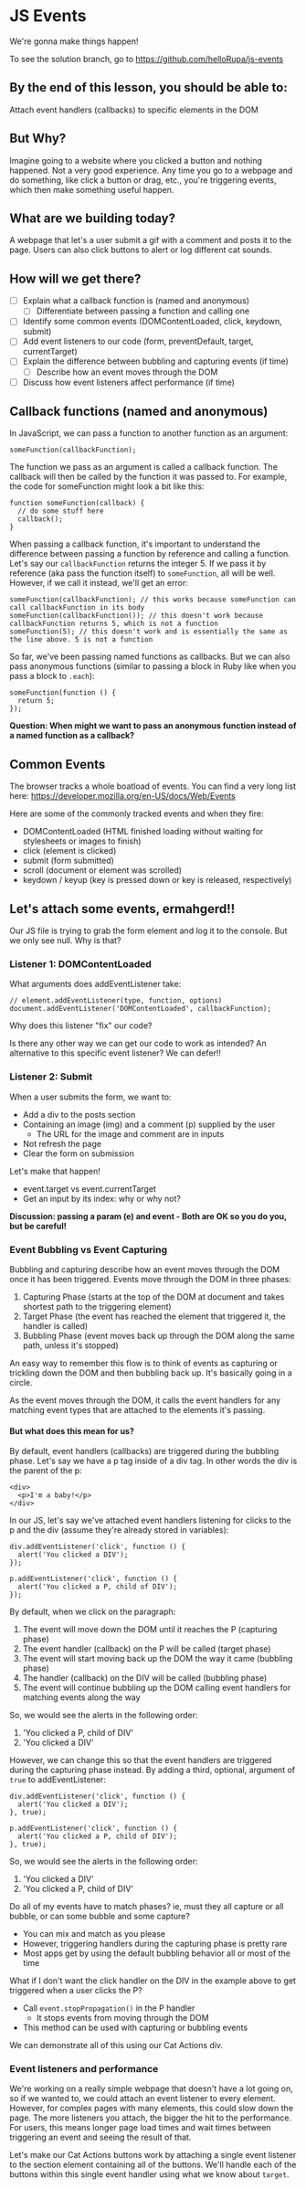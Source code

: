 # JS Events
We're gonna make things happen!

To see the solution branch, go to https://github.com/helloRupa/js-events

## By the end of this lesson, you should be able to:
Attach event handlers (callbacks) to specific elements in the DOM

## But Why?
Imagine going to a website where you clicked a button and nothing happened. Not a very good experience. Any time you go to a webpage and do something, like click a button or drag, etc., you're triggering events, which then make something useful happen.

## What are we building today?
A webpage that let's a user submit a gif with a comment and posts it to the page. Users can also click buttons to alert or log different cat sounds.

## How will we get there?
- [ ] Explain what a callback function is (named and anonymous)
    - [ ] Differentiate between passing a function and calling one
- [ ] Identify some common events (DOMContentLoaded, click, keydown, submit)
- [ ] Add event listeners to our code (form, preventDefault, target, currentTarget)
- [ ] Explain the difference between bubbling and capturing events (if time)
    - [ ] Describe how an event moves through the DOM
- [ ] Discuss how event listeners affect performance (if time)

## Callback functions (named and anonymous)
In JavaScript, we can pass a function to another function as an argument:
```
someFunction(callbackFunction);
```

The function we pass as an argument is called a callback function. The callback will then be called by the function it was passed to. For example, the code for someFunction might look a bit like this:
```
function someFunction(callback) {
  // do some stuff here
  callback();
}
```

When passing a callback function, it's important to understand the difference between passing a function by reference and calling a function. Let's say our `callbackFunction` returns the integer 5. If we pass it by reference (aka pass the function itself) to `someFunction`, all will be well. However, if we call it instead, we'll get an error:
```
someFunction(callbackFunction); // this works because someFunction can call callbackFunction in its body
someFunction(callbackFunction()); // this doesn't work because callbackFunction returns 5, which is not a function
someFunction(5); // this doesn't work and is essentially the same as the line above. 5 is not a function
```

So far, we've been passing named functions as callbacks. But we can also pass anonymous functions (similar to passing a block in Ruby like when you pass a block to `.each`):
```
someFunction(function () {
  return 5;
});
```

**Question: When might we want to pass an anonymous function instead of a named function as a callback?**

## Common Events
The browser tracks a whole boatload of events. You can find a very long list here: https://developer.mozilla.org/en-US/docs/Web/Events

Here are some of the commonly tracked events and when they fire:
* DOMContentLoaded (HTML finished loading without waiting for stylesheets or images to finish)
* click (element is clicked)
* submit (form submitted)
* scroll (document or element was scrolled)
* keydown / keyup (key is pressed down or key is released, respectively)

## Let's attach some events, ermahgerd!!
Our JS file is trying to grab the form element and log it to the console. But we only see null. Why is that?

### Listener 1: DOMContentLoaded
What arguments does addEventListener take:
```
// element.addEventListener(type, function, options)
document.addEventListener('DOMContentLoaded', callbackFunction);
```

Why does this listener "fix" our code?

Is there any other way we can get our code to work as intended? An alternative to this specific event listener?
We can defer!!

### Listener 2: Submit
When a user submits the form, we want to:
* Add a div to the posts section
* Containing an image (img) and a comment (p) supplied by the user
    * The URL for the image and comment are in inputs
* Not refresh the page
* Clear the form on submission

Let's make that happen!

* event.target vs event.currentTarget
* Get an input by its index: why or why not?

**Discussion: passing a param (e) and event - Both are OK so you do you, but be careful!**

### Event Bubbling vs Event Capturing
Bubbling and capturing describe how an event moves through the DOM once it has been triggered. Events move through the DOM in three phases: 
1. Capturing Phase (starts at the top of the DOM at document and takes shortest path to the triggering element)
2. Target Phase (the event has reached the element that triggered it, the handler is called)
3. Bubbling Phase (event moves back up through the DOM along the same path, unless it's stopped)

An easy way to remember this flow is to think of events as capturing or trickling down the DOM and then bubbling back up. It's basically going in a  circle.

As the event moves through the DOM, it calls the event handlers for any matching event types that are attached to the elements it's passing.

#### But what does this mean for us?
By default, event handlers (callbacks) are triggered during the bubbling phase. Let's say we have a p tag inside of a div tag. In other words the div is the parent of the p:
```
<div>
  <p>I'm a baby!</p>
</div>
```

In our JS, let's say we've attached event handlers listening for clicks to the p and the div (assume they're already stored in variables):
```
div.addEventListener('click', function () {
  alert('You clicked a DIV');
});

p.addEventListener('click', function () {
  alert('You clicked a P, child of DIV');
});
```

By default, when we click on the paragraph:
1. The event will move down the DOM until it reaches the P (capturing phase)
2. The event handler (callback) on the P will be called (target phase)
3. The event will start moving back up the DOM the way it came (bubbling phase)
4. The handler (callback) on the DIV will be called (bubbling phase)
5. The event will continue bubbling up the DOM calling event handlers for matching events along the way

So, we would see the alerts in the following order:
1. 'You clicked a P, child of DIV'
2. 'You clicked a DIV'

However, we can change this so that the event handlers are triggered during the capturing phase instead. By adding a third, optional, argument of `true` to addEventListener: 
```
div.addEventListener('click', function () {
  alert('You clicked a DIV');
}, true);

p.addEventListener('click', function () {
  alert('You clicked a P, child of DIV');
}, true);
```

So, we would see the alerts in the following order:
1. 'You clicked a DIV'
2. 'You clicked a P, child of DIV'

Do all of my events have to match phases? ie, must they all capture or all bubble, or can some bubble and some capture?
- You can mix and match as you please
- However, triggering handlers during the capturing phase is pretty rare
- Most apps get by using the default bubbling behavior all or most of the time

What if I don't want the click handler on the DIV in the example above to get triggered when a user clicks the P?
- Call `event.stopPropagation()` in the P handler
    - It stops events from moving through the DOM
- This method can be used with capturing or bubbling events

We can demonstrate all of this using our Cat Actions div.

### Event listeners and performance
We're working on a really simple webpage that doesn't have a lot going on, so if we wanted to, we could attach an event listener to every element. However, for complex pages with many elements, this could slow down the page. The more listeners you attach, the bigger the hit to the performance. For users, this means longer page load times and wait times between triggering an event and seeing the result of that.

Let's make our Cat Actions buttons work by attaching a single event listener to the section element containing all of the buttons. We'll handle each of the buttons within this single event handler using what we know about `target`.
